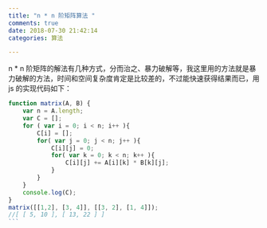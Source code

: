 ```yaml
---
title: "n * n 阶矩阵算法 "
comments: true
date: 2018-07-30 21:42:14
categories: 算法

---
```


n \* n 阶矩阵的解法有几种方式，分而治之、暴力破解等，我这里用的方法就是暴力破解的方法，时间和空间复杂度肯定是比较差的，不过能快速获得结果而已，用 js 的实现代码如下：

````js
function matrix(A, B) {
    var n = A.length;
    var C = [];
    for ( var i = 0; i < n; i++ ){
        C[i] = [];
        for( var j = 0; j < n; j++ ){
            C[i][j] = 0;
            for( var k = 0; k < n; k++ ){
                C[i][j] += A[i][k] * B[k][j];
            }
        }
    }
    console.log(C);
}
matrix([[1,2], [3, 4]], [[3, 2], [1, 4]]);
//[ [ 5, 10 ], [ 13, 22 ] ]
```
